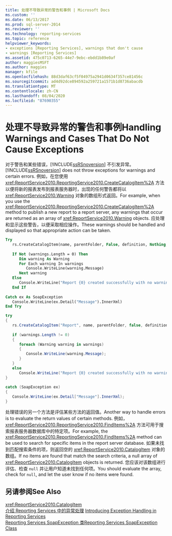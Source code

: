 ```yaml
---
title: 处理不导致异常的警告和事例 | Microsoft Docs
ms.custom: ''
ms.date: 06/13/2017
ms.prod: sql-server-2014
ms.reviewer: ''
ms.technology: reporting-services
ms.topic: reference
helpviewer_keywords:
- exceptions [Reporting Services], warnings that don't cause
- warnings [Reporting Services]
ms.assetid: 475c0713-6265-44e7-9ebc-ebdd1b89e0af
author: maggiesMSFT
ms.author: maggies
manager: kfile
ms.openlocfilehash: 88d3daf63cf5f04975a2941d0634f357ce81456c
ms.sourcegitcommit: ad4d92dce894592a259721a1571b1d8736abacdb
ms.translationtype: MT
ms.contentlocale: zh-CN
ms.lasthandoff: 08/04/2020
ms.locfileid: "87690355"
---
```

# <a name="handling-warnings-and-cases-that-do-not-cause-exceptions"></a><span data-ttu-id="f90fc-102">处理不导致异常的警告和事例</span><span class="sxs-lookup"><span data-stu-id="f90fc-102">Handling Warnings and Cases That Do Not Cause Exceptions</span></span>
  <span data-ttu-id="f90fc-103">对于警告和某些错误，[!INCLUDE[ssRSnoversion](../../../includes/ssrsnoversion-md.md)] 不引发异常。</span><span class="sxs-lookup"><span data-stu-id="f90fc-103">[!INCLUDE[ssRSnoversion](../../../includes/ssrsnoversion-md.md)] does not throw exceptions for warnings and certain errors.</span></span> <span data-ttu-id="f90fc-104">例如，在您使用 <xref:ReportService2010.ReportingService2010.CreateCatalogItem%2A> 方法以便将新的报表发布到报表服务器时，出现的任何警告都将以 <xref:ReportService2010.Warning> 对象的数组形式返回。</span><span class="sxs-lookup"><span data-stu-id="f90fc-104">For example, when you use the <xref:ReportService2010.ReportingService2010.CreateCatalogItem%2A> method to publish a new report to a report server, any warnings that occur are returned as an array of <xref:ReportService2010.Warning> objects.</span></span> <span data-ttu-id="f90fc-105">应处理和显示这些警告，以便采取相应操作。</span><span class="sxs-lookup"><span data-stu-id="f90fc-105">These warnings should be handled and displayed so that appropriate action can be taken.</span></span>  
  
```vb  
Try  
   rs.CreateCatalogItem(name, parentFolder, False, definition, Nothing, warnings)  
  
   If Not (warnings.Length = 0) Then  
      Dim warning As Warning  
      For Each warning In warnings  
         Console.WriteLine(warning.Message)  
      Next warning  
   Else  
      Console.WriteLine("Report {0} created successfully with no warnings", name)  
   End If  
  
Catch ex As SoapException  
   Console.WriteLine(ex.Detail("Message").InnerXml)  
End Try  
```  
  
```csharp  
try  
{  
   rs.CreateCatalogItem("Report", name, parentFolder, false, definition, null, out warnings);  
  
   if (warnings.Length != 0)  
   {  
      foreach (Warning warning in warnings)  
      {  
         Console.WriteLine(warning.Message);  
      }  
   }  
   else  
      Console.WriteLine("Report {0} created successfully with no warnings", name);  
}  
  
catch (SoapException ex)  
{  
   Console.WriteLine(ex.Detail["Message"].InnerXml);  
}  
```  
  
 <span data-ttu-id="f90fc-106">处理错误的另一个方法是评估某些方法的返回值。</span><span class="sxs-lookup"><span data-stu-id="f90fc-106">Another way to handle errors is to evaluate the return values of certain methods.</span></span> <span data-ttu-id="f90fc-107">例如，<xref:ReportService2010.ReportingService2010.FindItems%2A> 方法可用于搜索报表服务器数据库中的特定项。</span><span class="sxs-lookup"><span data-stu-id="f90fc-107">For example, the <xref:ReportService2010.ReportingService2010.FindItems%2A> method can be used to search for specific items in the report server database.</span></span> <span data-ttu-id="f90fc-108">如果未找到匹配搜索条件的项，则返回空的 <xref:ReportService2010.CatalogItem> 对象的数组。</span><span class="sxs-lookup"><span data-stu-id="f90fc-108">If no items are found that match the search criteria, a null array of <xref:ReportService2010.CatalogItem> objects is returned.</span></span> <span data-ttu-id="f90fc-109">您应该对该数组进行评估、检查 `null` 并让用户知道未找到任何项。</span><span class="sxs-lookup"><span data-stu-id="f90fc-109">You should evaluate the array, check for `null`, and let the user know if no items were found.</span></span>  
  
## <a name="see-also"></a><span data-ttu-id="f90fc-110">另请参阅</span><span class="sxs-lookup"><span data-stu-id="f90fc-110">See Also</span></span>  
 <xref:ReportService2010.CatalogItem>   
 <span data-ttu-id="f90fc-111">[介绍 Reporting Services 中的异常处理](../introducing-exception-handling-in-reporting-services.md) </span><span class="sxs-lookup"><span data-stu-id="f90fc-111">[Introducing Exception Handling in Reporting Services](../introducing-exception-handling-in-reporting-services.md) </span></span>  
 [<span data-ttu-id="f90fc-112">Reporting Services SoapException 类</span><span class="sxs-lookup"><span data-stu-id="f90fc-112">Reporting Services SoapException Class</span></span>](../soapexception-class/reporting-services-soapexception-class.md)  
  
  
